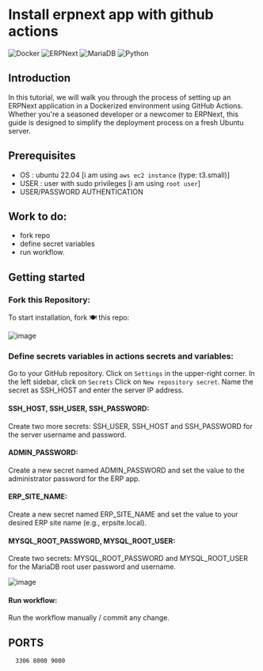# Install erpnext app with github actions
![Docker](https://img.shields.io/badge/Docker-23.0.3-%232496ED.svg?style=for-the-badge&logo=docker&logoColor=white) ![ERPNext](https://img.shields.io/badge/ERPNext-v14-%2343853D.svg?style=for-the-badge&logo=erpnext&logoColor=white) ![MariaDB](https://img.shields.io/badge/MariaDB-10.8-%234479A1.svg?style=for-the-badge&logo=mariadb&logoColor=white) ![Python](https://img.shields.io/badge/Python-3.10-%234B8BBE.svg?style=for-the-badge&logo=python&logoColor=white)

## Introduction
In this tutorial, we will walk you through the process of setting up an ERPNext application in a Dockerized environment using GitHub Actions. Whether you're a seasoned developer or a newcomer to ERPNext, this guide is designed to simplify the deployment process on a fresh Ubuntu server.

## Prerequisites
- OS : ubuntu 22.04 [i am using `aws ec2 instance` (type: t3.small)]
- USER : user with sudo privileges [i am using `root user`]
- USER/PASSWORD AUTHENTICATION 

## Work to do: 
- fork repo
- define secret variables
- run workflow.

## Getting started 
### Fork this Repository:
To start installation, fork 🍽 this repo:

![image](https://github.com/Erpnext-Setup/erpnext14-with-github-actions/assets/105498424/d8eddbcb-dbe8-4247-91ac-42b01f19e505)

### Define secrets variables in actions secrets and variables:
Go to your GitHub repository.
Click on `Settings` in the upper-right corner.
In the left sidebar, click on `Secrets`
Click on `New repository secret`.
Name the secret as SSH_HOST and enter the server IP address.

#### SSH_HOST, SSH_USER, SSH_PASSWORD:
Create two more secrets: SSH_USER, SSH_HOST and SSH_PASSWORD for the server username and password.

#### ADMIN_PASSWORD:
Create a new secret named ADMIN_PASSWORD and set the value to the administrator password for the ERP app.

#### ERP_SITE_NAME:
Create a new secret named ERP_SITE_NAME and set the value to your desired ERP site name (e.g., erpsite.local).

#### MYSQL_ROOT_PASSWORD, MYSQL_ROOT_USER:
Create two secrets: MYSQL_ROOT_PASSWORD and MYSQL_ROOT_USER for the MariaDB root user password and username.

![image](https://github.com/Erpnext-Setup/erpnext14-with-github-actions/assets/105498424/1f19f061-045c-4dd5-bb98-ef1255da5603)

#### Run workflow:
Run the workflow manually / commit any change.







## PORTS
      3306 8000 9000


